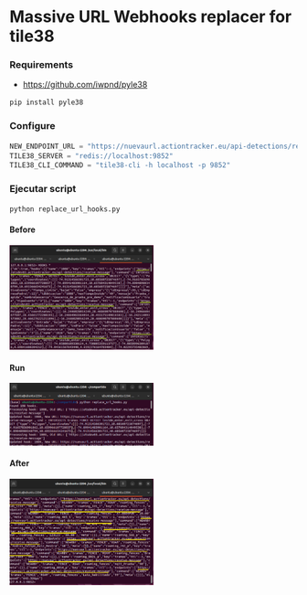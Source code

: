 # Massive URL Webhooks replacer for tile38 

### Requirements
  
  - https://github.com/iwpnd/pyle38

```sh
pip install pyle38
```

### Configure

```python
NEW_ENDPOINT_URL = "https://nuevaurl.actiontracker.eu/api-detections/receive-message"
TILE38_SERVER = "redis://localhost:9852"
TILE38_CLI_COMMAND = "tile38-cli -h localhost -p 9852"
```

### Ejecutar script
```sh
python replace_url_hooks.py
```

#### Before
<img  src="before.png"  width="50%" alt="Before">

#### Run
<img  src="run.png"  width="50%" alt="Run">

#### After
<img  src="after.png"  width="50%" alt="After">

